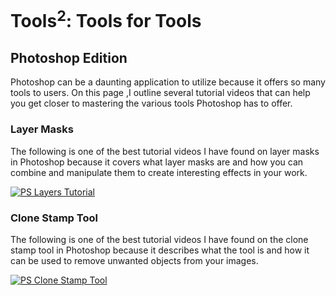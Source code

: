 # Tools<sup>2</sup>: Tools for Tools
## Photoshop Edition
Photoshop can be a daunting application to utilize because it offers so many tools to users. On this page ,I outline several tutorial videos that can help you get closer to mastering the various tools Photoshop has to offer.  

### Layer Masks
The following is one of the best tutorial videos I have found on layer masks in Photoshop because it covers what layer masks are and how you can combine and manipulate them to create interesting effects in your work.  

[![PS Layers Tutorial](http://img.youtube.com/vi/h5yW5hHjQrE/0.jpg)](https://youtu.be/h5yW5hHjQrE)  

### Clone Stamp Tool
The following is one of the best tutorial videos I have found on the clone stamp tool in Photoshop because it describes what the tool is and how it can be used to remove unwanted objects from your images.

[![PS Clone Stamp Tool](http://img.youtube.com/vi/c8Vo0_uEdUo/0.jpg)](https://youtu.be/c8Vo0_uEdUo)
